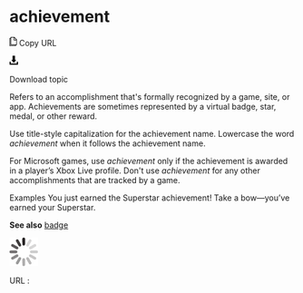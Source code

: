 ﻿# achievement

![Copy URL](media/achievement/Copy.png)
Copy URL

![Download](media/achievement/Download.png)

Download topic

Refers
to an accomplishment that's formally recognized by a game, site, or
app. Achievements are sometimes represented by a virtual badge, star,
medal, or other reward. 

Use title-style capitalization for the achievement name. Lowercase the word *achievement* when it follows the achievement name.

For Microsoft games, use *achievement* only if the achievement is awarded in a player’s Xbox Live profile. Don't use *achievement* for any other accomplishments that are tracked by a game. 

Examples
You just earned the Superstar achievement\!
Take a bow—you’ve earned your Superstar.

**See also** [badge](https://worldready.cloudapp.net/Styleguide/Read?id=2700&topicid=32274)

![In progress](media/achievement/activity-large.gif)

URL :
